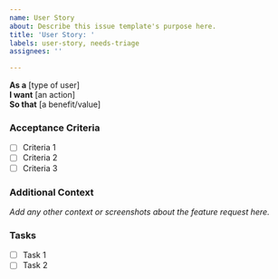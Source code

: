 ```yaml
---
name: User Story
about: Describe this issue template's purpose here.
title: 'User Story: '
labels: user-story, needs-triage
assignees: ''

---
```


**As a** [type of user]  
**I want** [an action]  
**So that** [a benefit/value]  

### Acceptance Criteria
- [ ] Criteria 1
- [ ] Criteria 2
- [ ] Criteria 3

### Additional Context
*Add any other context or screenshots about the feature request here.*

### Tasks
- [ ] Task 1
- [ ] Task 2